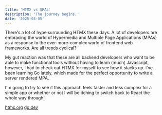 ```yaml
---
title: 'HTMX vs SPAs'
description: 'The journey begins.'
date: '2025-03-05'
---
```


There's a lot of hype surrounding HTMX these days. A lot of developers are embracing the world of Hypermedia and Multiple Page Applications (MPAs) as a response to the ever-more-complex world of frontend web frameworks. Are all trends cyclical?

My gut reaction was that these are all backend developers who want to be able to make functional tools without having to learn (much) Javascript, however, I had to check out HTMX for myself to see how it stacks up. I've been learning Go lately, which made for the perfect opportunity to write a server rendered MPA.

I'm going to try to see if this approach feels faster and less complex for a simple app or whether or not I will be itching to switch back to React the whole way through!

[htmx.org](https://htmx.org/)
[go.dev](https://go.dev/)
